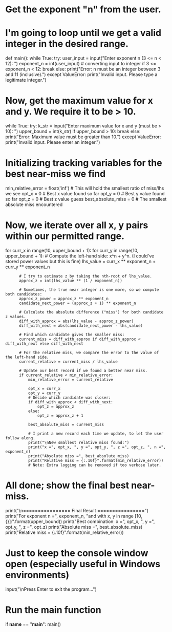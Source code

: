 # Get the exponent "n" from the user.
# I'm going to loop until we get a valid integer in the desired range.

def main():
  while True:
      try:
          user_input = input("Enter exponent n (3 <= n < 12): ")
          exponent_n = int(user_input)  # converting input to integer
          if 3 <= exponent_n < 12:
              break
          else:
              print("Error: n must be an integer between 3 and 11 (inclusive).")
      except ValueError:
          print("Invalid input. Please type a legitimate integer.")

  # Now, get the maximum value for x and y. We require it to be > 10.
  while True:
      try:
          k_str = input("Enter maximum value for x and y (must be > 10): ")
          upper_bound = int(k_str)
          if upper_bound > 10:
              break
          else:
              print("Error: Maximum value must be greater than 10.")
      except ValueError:
          print("Invalid input. Please enter an integer.")

  # Initializing tracking variables for the best near-miss we find
  min_relative_error = float('inf')  # This will hold the smallest ratio of miss/lhs we see
  opt_x = 0  # Best x value found so far
  opt_y = 0  # Best y value found so far
  opt_z = 0  # Best z value guess
  best_absolute_miss = 0  # The smallest absolute miss encountered

  # Now, we iterate over all x, y pairs within our permitted range.
  for curr_x in range(10, upper_bound + 1):
      for curr_y in range(10, upper_bound + 1):
          # Compute the left-hand side: x^n + y^n. (I could've stored power values but this is fine)
          lhs_value = curr_x ** exponent_n + curr_y ** exponent_n

          # I try to estimate z by taking the nth-root of lhs_value.
          approx_z = int(lhs_value ** (1 / exponent_n))
          
          # Sometimes, the true near integer is one more, so we compute both candidates:
          approx_z_power = approx_z ** exponent_n
          candidate_next_power = (approx_z + 1) ** exponent_n

          # Calculate the absolute difference ("miss") for both candidate z values.
          diff_with_approx = abs(lhs_value - approx_z_power)
          diff_with_next = abs(candidate_next_power - lhs_value)
          
          # Find which candidate gives the smaller miss:
          current_miss = diff_with_approx if diff_with_approx < diff_with_next else diff_with_next

          # For the relative miss, we compare the error to the value of the left-hand side.
          current_relative = current_miss / lhs_value

          # Update our best record if we found a better near miss.
          if current_relative < min_relative_error:
              min_relative_error = current_relative
              
              opt_x = curr_x
              opt_y = curr_y
              # Decide which candidate was closer:
              if diff_with_approx < diff_with_next:
                  opt_z = approx_z
              else:
                  opt_z = approx_z + 1
                  
              best_absolute_miss = current_miss

              # I print a new record each time we update, to let the user follow along.
              print("\nNew smallest relative miss found:")
              print("x =", opt_x, ", y =", opt_y, ", z =", opt_z, ", n =", exponent_n)
              print("Absolute miss =", best_absolute_miss)
              print("Relative miss = {:.10f}".format(min_relative_error))
              # Note: Extra logging can be removed if too verbose later.

  # All done; show the final best near-miss.
  print("\n================ Final Result ================")
  print("For exponent n =", exponent_n, "and with x, y in range [10, {}]:".format(upper_bound))
  print("Best combination: x =", opt_x, ", y =", opt_y, ", z =", opt_z)
  print("Absolute miss =", best_absolute_miss)
  print("Relative miss = {:.10f}".format(min_relative_error))

  # Just to keep the console window open (especially useful in Windows environments)
  input("\nPress Enter to exit the program...")
  # Run the main function
if __name__ == "__main__":
    main()
